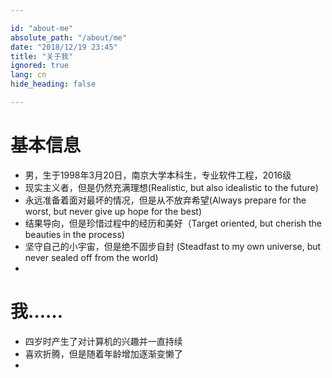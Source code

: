 ```yaml
---

id: "about-me"
absolute_path: "/about/me"
date: "2018/12/19 23:45"
title: "关于我"
ignored: true
lang: cn
hide_heading: false

---
```


# 基本信息

- 男，生于1998年3月20日，南京大学本科生，专业软件工程，2016级
- 现实主义者，但是仍然充满理想(Realistic, but also idealistic to the future)
- 永远准备着面对最坏的情况，但是从不放弃希望(Always prepare for the worst, but never give up hope for the best)
- 结果导向，但是珍惜过程中的经历和美好（Target oriented, but cherish the beauties in the process)
- 坚守自己的小宇宙，但是绝不固步自封 (Steadfast to my own universe, but never sealed off from the world)
-

# 我……

- 四岁时产生了对计算机的兴趣并一直持续
- 喜欢折腾，但是随着年龄增加逐渐变懒了
-

